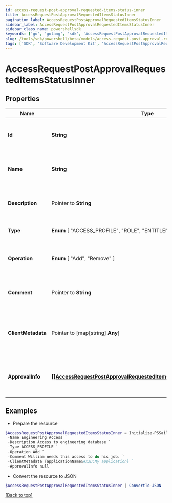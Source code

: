 ```yaml
---
id: access-request-post-approval-requested-items-status-inner
title: AccessRequestPostApprovalRequestedItemsStatusInner
pagination_label: AccessRequestPostApprovalRequestedItemsStatusInner
sidebar_label: AccessRequestPostApprovalRequestedItemsStatusInner
sidebar_class_name: powershellsdk
keywords: ['go', 'golang', 'sdk', 'AccessRequestPostApprovalRequestedItemsStatusInner'] 
slug: /tools/sdk/powershell/beta/models/access-request-post-approval-requested-items-status-inner
tags: ['SDK', 'Software Development Kit', 'AccessRequestPostApprovalRequestedItemsStatusInner']
---
```



# AccessRequestPostApprovalRequestedItemsStatusInner

## Properties

Name | Type | Description | Notes
------------ | ------------- | ------------- | -------------
**Id** |  **String** | The unique ID of the access item being requested. | 
**Name** |  **String** | The human friendly name of the access item. | 
**Description** |  Pointer to **String** | Detailed description of the access item. | [optional] 
**Type** |   **Enum** [  "ACCESS_PROFILE",    "ROLE",    "ENTITLEMENT" ] | The type of access item. | 
**Operation** |   **Enum** [  "Add",    "Remove" ] | The action to perform on the access item. | 
**Comment** |  Pointer to **String** | A comment from the identity requesting the access. | [optional] 
**ClientMetadata** |  Pointer to [map[string] **Any**] | Additional customer defined metadata about the access item. | [optional] 
**ApprovalInfo** |  [**[]AccessRequestPostApprovalRequestedItemsStatusInnerApprovalInfoInner**](access-request-post-approval-requested-items-status-inner-approval-info-inner) | A list of one or more approvers for the access request. | 

## Examples

- Prepare the resource
```powershell
$AccessRequestPostApprovalRequestedItemsStatusInner = Initialize-PSSailpointBetaAccessRequestPostApprovalRequestedItemsStatusInner  -Id 2c91808b6ef1d43e016efba0ce470904 `
 -Name Engineering Access `
 -Description Access to engineering database `
 -Type ACCESS_PROFILE `
 -Operation Add `
 -Comment William needs this access to do his job. `
 -ClientMetadata {applicationName&#x3D;My application} `
 -ApprovalInfo null
```

- Convert the resource to JSON
```powershell
$AccessRequestPostApprovalRequestedItemsStatusInner | ConvertTo-JSON
```


[[Back to top]](#) 

